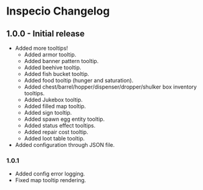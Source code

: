 # Inspecio Changelog

## 1.0.0 - Initial release

 - Added more tooltips!
   - Added armor tooltip.
   - Added banner pattern tooltip.
   - Added beehive tooltip.
   - Added fish bucket tooltip.
   - Added food tooltip (hunger and saturation).
   - Added chest/barrel/hopper/dispenser/dropper/shulker box inventory tooltips.
   - Added Jukebox tooltip.
   - Added filled map tooltip.
   - Added sign tooltip.
   - Added spawn egg entity tooltip.
   - Added status effect tooltips.
   - Added repair cost tooltip.
   - Added loot table tooltip.
 - Added configuration through JSON file.

### 1.0.1

 - Added config error logging.
 - Fixed map tooltip rendering.
